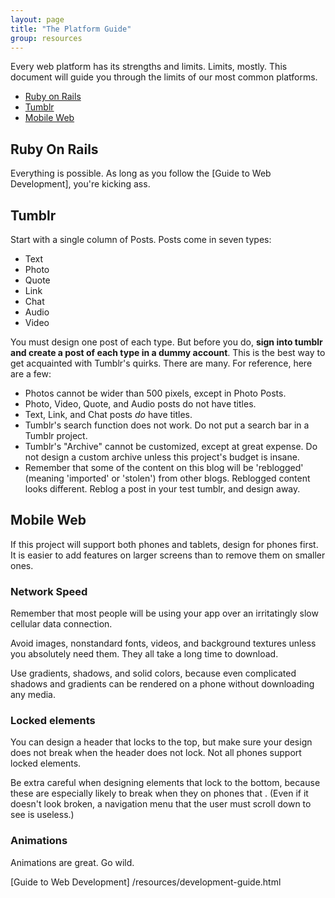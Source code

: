 ```yaml
---
layout: page
title: "The Platform Guide"
group: resources
---
```


Every web platform has its strengths and limits. Limits, mostly. This document will guide you through the limits of our most common platforms.

- [Ruby on Rails](#ruby_on_rails)
- [Tumblr](#tumblr)
- [Mobile Web](#mobile_web)

## Ruby On Rails

Everything is possible. As long as you follow the [Guide to Web Development], you're kicking ass.


## Tumblr

Start with a single column of Posts. Posts come in seven types:

- Text
- Photo
- Quote
- Link
- Chat
- Audio
- Video

You must design one post of each type. But before you do, **sign into tumblr and create a post of each type in a dummy account**. This is the best way to get acquainted with Tumblr's quirks. There are many. For reference, here are a few:

- Photos cannot be wider than 500 pixels, except in Photo Posts.
- Photo, Video, Quote, and Audio posts do not have titles.
- Text, Link, and Chat posts *do* have titles.
- Tumblr's search function does not work. Do not put a search bar in a Tumblr project.
- Tumblr's "Archive" cannot be customized, except at great expense. Do not design a custom archive unless this project's budget is insane.
- Remember that some of the content on this blog will be 'reblogged' (meaning 'imported' or 'stolen') from other blogs. Reblogged content looks different. Reblog a post in your test tumblr, and design away.


## Mobile Web

If this project will support both phones and tablets, design for phones first. It is easier to add features on larger screens than to remove them on smaller ones.

### Network Speed
Remember that most people will be using your app over an irritatingly slow cellular data connection.

Avoid images, nonstandard fonts, videos, and background textures unless you absolutely need them. They all take a long time to download.

Use gradients, shadows, and solid colors, because even complicated shadows and gradients can be rendered on a phone without downloading any media.

### Locked elements
You can design a header that locks to the top, but make sure your design does not break when the header does not lock. Not all phones support locked elements.

Be extra careful when designing elements that lock to the bottom, because these are especially likely to break when they on phones that . (Even if it doesn't look broken, a navigation menu that the user must scroll down to see is useless.)

### Animations
Animations are great. Go wild.


[Guide to Web Development] /resources/development-guide.html
